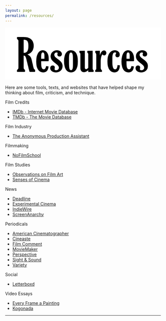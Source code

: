 ```yaml
---
layout: page
permalink: /resources/
---
```


![Resources](/assets/images/Button_Resources.png)

Here are some tools, texts, and websites that have helped shape my thinking about film, criticism, and technique.


Film Credits
*   [IMDb - Internet Movie Database](https://www.imdb.com/)
*   [TMDb - The Movie Database](https://www.themoviedb.org/)

Film Industry
*   [The Anonymous Production Assistant](http://www.anonymousproductionassistant.com/)

Filmmaking
*   [NoFilmSchool](https://nofilmschool.com/)

Film Studies
*   [Observations on Film Art](http://www.davidbordwell.net/blog/)
*   [Senses of Cinema](http://sensesofcinema.com/)

News
*   [Deadline](https://deadline.com/)
*   [Experimental Cinema](https://expcinema.org/site/en)
*   [IndieWire](https://www.indiewire.com/)
*   [ScreenAnarchy](https://screenanarchy.com/)

Periodicals
*   [American Cinematographer](https://ascmag.com/)
*   [Cineaste](https://www.cineaste.com/)
*   [Film Comment](https://www.filmcomment.com/)
*   [MovieMaker](http://www.moviemaker.com/)
*   [Perspective](https://adg.org/perspective/)
*   [Sight & Sound](https://www.bfi.org.uk/sight-and-sound)
*   [Variety](https://www.variety.com/)

Social
*   [Letterboxd](https://letterboxd.com/)

Video Essays
*   [Every Frame a Painting](https://everyframeapainting.tumblr.com/)
*   [Kogonada](http://kogonada.com/)

---
